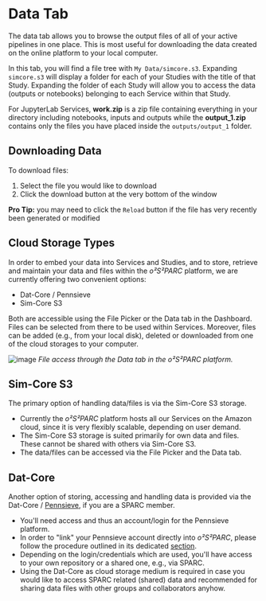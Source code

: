 # Data Tab
The data tab allows you to browse the output files of all of your active pipelines in one place. This is most useful for downloading the data created on the online platform to your local computer.

In this tab, you will find a file tree with ```My Data/simcore.s3```. Expanding ```simcore.s3``` will display a folder for each of your Studies with the title of that Study. Expanding the folder of each Study will allow you to access the data (outputs or notebooks) belonging to each Service within that Study. 

For JupyterLab Services, **work.zip** is a zip file containing everything in your directory including notebooks, inputs and outputs while the **output_1.zip** contains only the files you have placed inside the ```outputs/output_1``` folder.

## Downloading Data
To download files:
1. Select the file you would like to download
2. Click the download button at the very bottom of the window

**Pro Tip:** you may need to click the ```Reload``` button if the file has very recently been generated or modified

## Cloud Storage Types

In order to embed your data into Services and Studies, and to store, retrieve and maintain your data and files within the *o²S²PARC* platform, we are currently offering two convenient options:

* Dat-Core / Pennsieve
* Sim-Core S3

Both are accessible using the File Picker or the Data tab in the Dashboard. Files can be selected from there to be used within Services. Moreover, files can be added (e.g., from your local disk), deleted or downloaded from one of the cloud storages to your computer.

![image](https://user-images.githubusercontent.com/28002886/137333179-46ec8f86-369b-4e1d-b7cb-19fbe16ffe8c.png)
*File access through the Data tab in the o²S²PARC platform.*


## Sim-Core S3

The primary option of handling data/files is via the Sim-Core S3 storage.
* Currently the *o²S²PARC* platform hosts all our Services on the Amazon cloud, since it is very flexibly scalable, depending on user demand. 
* The Sim-Core S3 storage is suited primarily for own data and files. These cannot be shared with others via Sim-Core S3.
* The data/files can be accessed via the File Picker and the Data tab.


## Dat-Core

Another option of storing, accessing and handling data is provided via the Dat-Core / [Pennsieve](https://discover.pennsieve.io/), if you are a SPARC member.
* You'll need access and thus an account/login for the Pennsieve platform.
* In order to "link" your Pennsieve account directly into *o²S²PARC*, please follow the procedure outlined in its dedicated [section](/docs/platform_introduction/user_setup/security_details.md).
* Depending on the login/credentials which are used, you'll have access to your own repository or a shared one, e.g., via SPARC.
* Using the Dat-Core as cloud storage medium is required in case you would like to access SPARC related (shared) data and recommended for sharing data files with other groups and collaborators anyhow.

